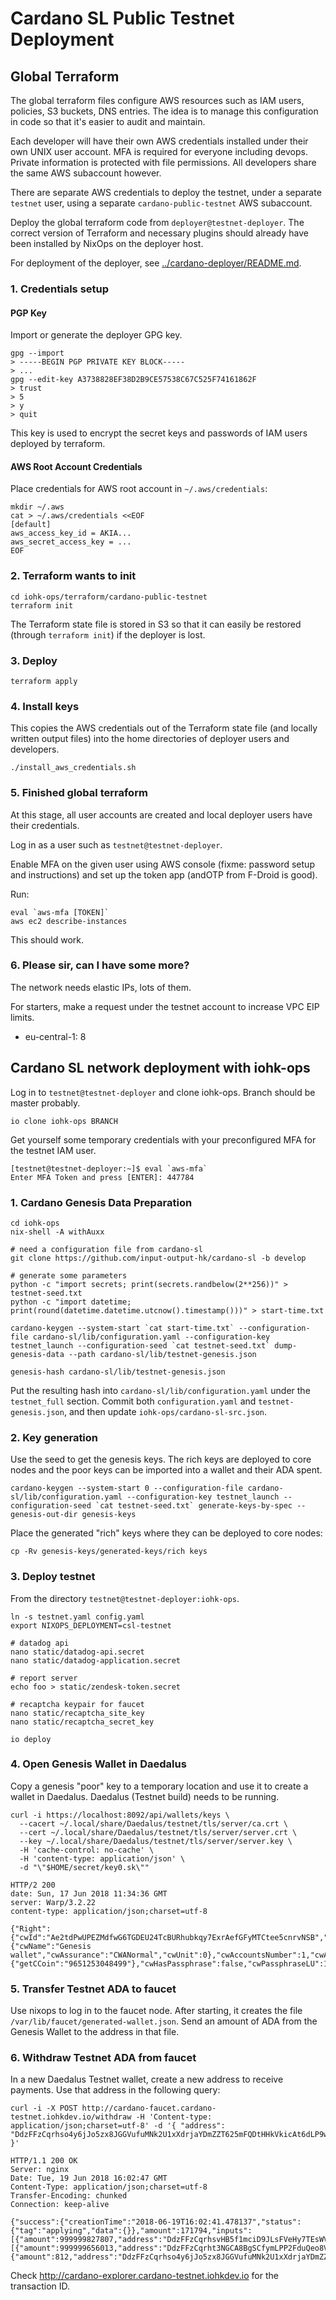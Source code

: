 # Cardano SL Public Testnet Deployment

## Global Terraform

The global terraform files configure AWS resources such as IAM users,
policies, S3 buckets, DNS entries. The idea is to manage this
configuration in code so that it's easier to audit and maintain.

Each developer will have their own AWS credentials installed under
their own UNIX user account. MFA is required for everyone including
devops. Private information is protected with file permissions. All
developers share the same AWS subaccount however.

There are separate AWS credentials to deploy the testnet, under a
separate `testnet` user, using a separate `cardano-public-testnet` AWS
subaccount.

Deploy the global terraform code from `deployer@testnet-deployer`. The
correct version of Terraform and necessary plugins should already have
been installed by NixOps on the deployer host.

For deployment of the deployer, see
[../cardano-deployer/README.md](../cardano-deployer/README.md).

### 1. Credentials setup

#### PGP Key

Import or generate the deployer GPG key.

    gpg --import
    > -----BEGIN PGP PRIVATE KEY BLOCK-----
    > ...
    gpg --edit-key A3738828EF38D2B9CE57538C67C525F74161862F
    > trust
    > 5
    > y
    > quit

This key is used to encrypt the secret keys and passwords of IAM users
deployed by terraform.

#### AWS Root Account Credentials

Place credentials for AWS root account in `~/.aws/credentials`:

    mkdir ~/.aws
    cat > ~/.aws/credentials <<EOF
    [default]
    aws_access_key_id = AKIA...
    aws_secret_access_key = ...
    EOF

### 2. Terraform wants to init

    cd iohk-ops/terraform/cardano-public-testnet
    terraform init

The Terraform state file is stored in S3 so that it can easily be
restored (through `terraform init`) if the deployer is lost.

### 3. Deploy

    terraform apply

### 4. Install keys

This copies the AWS credentials out of the Terraform state file (and
locally written output files) into the home directories of deployer
users and developers.

    ./install_aws_credentials.sh

### 5. Finished global terraform

At this stage, all user accounts are created and local deployer users
have their credentials.

Log in as a user such as `testnet@testnet-deployer`.

Enable MFA on the given user using AWS console (fixme: password setup
and instructions) and set up the token app (andOTP from F-Droid is
good).

Run:

    eval `aws-mfa [TOKEN]`
    aws ec2 describe-instances

This should work.

### 6. Please sir, can I have some more?

The network needs elastic IPs, lots of them.

For starters, make a request under the testnet account to increase VPC
EIP limits.

 * eu-central-1: 8



## Cardano SL network deployment with iohk-ops

Log in to `testnet@testnet-deployer` and clone iohk-ops. Branch should
be master probably.

    io clone iohk-ops BRANCH

Get yourself some temporary credentials with your preconfigured MFA
for the testnet IAM user.

    [testnet@testnet-deployer:~]$ eval `aws-mfa`
    Enter MFA Token and press [ENTER]: 447784


### 1. Cardano Genesis Data Preparation

    cd iohk-ops
    nix-shell -A withAuxx

    # need a configuration file from cardano-sl
    git clone https://github.com/input-output-hk/cardano-sl -b develop

    # generate some parameters
    python -c "import secrets; print(secrets.randbelow(2**256))" > testnet-seed.txt
    python -c "import datetime; print(round(datetime.datetime.utcnow().timestamp()))" > start-time.txt

    cardano-keygen --system-start `cat start-time.txt` --configuration-file cardano-sl/lib/configuration.yaml --configuration-key testnet_launch --configuration-seed `cat testnet-seed.txt` dump-genesis-data --path cardano-sl/lib/testnet-genesis.json

    genesis-hash cardano-sl/lib/testnet-genesis.json


Put the resulting hash into `cardano-sl/lib/configuration.yaml` under
the `testnet_full` section. Commit both `configuration.yaml` and
`testnet-genesis.json`, and then update `iohk-ops/cardano-sl-src.json`.


### 2. Key generation

Use the seed to get the genesis keys. The rich keys are deployed to
core nodes and the poor keys can be imported into a wallet and their
ADA spent.

    cardano-keygen --system-start 0 --configuration-file cardano-sl/lib/configuration.yaml --configuration-key testnet_launch --configuration-seed `cat testnet-seed.txt` generate-keys-by-spec --genesis-out-dir genesis-keys

Place the generated "rich" keys where they can be deployed to core
nodes:

    cp -Rv genesis-keys/generated-keys/rich keys


### 3. Deploy testnet

From the directory `testnet@testnet-deployer:iohk-ops`.

    ln -s testnet.yaml config.yaml
    export NIXOPS_DEPLOYMENT=csl-testnet

    # datadog api
    nano static/datadog-api.secret
    nano static/datadog-application.secret

    # report server
    echo foo > static/zendesk-token.secret

    # recaptcha keypair for faucet
    nano static/recaptcha_site_key
    nano static/recaptcha_secret_key

    io deploy

### 4. Open Genesis Wallet in Daedalus

Copy a genesis "poor" key to a temporary location and use it to create
a wallet in Daedalus. Daedalus (Testnet build) needs to be running.

    curl -i https://localhost:8092/api/wallets/keys \
      --cacert ~/.local/share/Daedalus/testnet/tls/server/ca.crt \
      --cert ~/.local/share/Daedalus/testnet/tls/server/server.crt \
      --key ~/.local/share/Daedalus/testnet/tls/server/server.key \
      -H 'cache-control: no-cache' \
      -H 'content-type: application/json' \
      -d "\"$HOME/secret/key0.sk\""

    HTTP/2 200
    date: Sun, 17 Jun 2018 11:34:36 GMT
    server: Warp/3.2.22
    content-type: application/json;charset=utf-8

    {"Right":{"cwId":"Ae2tdPwUPEZMdfwG6TGDEU24TcBURhubkqy7ExrAefGFyMTCtee5cnrvNSB","cwMeta":{"cwName":"Genesis wallet","cwAssurance":"CWANormal","cwUnit":0},"cwAccountsNumber":1,"cwAmount":{"getCCoin":"9651253048499"},"cwHasPassphrase":false,"cwPassphraseLU":1.529235276571176605e9}}

### 5. Transfer Testnet ADA to faucet

Use nixops to log in to the faucet node. After starting, it creates
the file `/var/lib/faucet/generated-wallet.json`. Send an amount of
ADA from the Genesis Wallet to the address in that file.

### 6. Withdraw Testnet ADA from faucet

In a new Daedalus Testnet wallet, create a new address to receive
payments. Use that address in the following query:

    curl -i -X POST http://cardano-faucet.cardano-testnet.iohkdev.io/withdraw -H 'Content-type: application/json;charset=utf-8' -d '{ "address": "DdzFFzCqrhso4y6jJo5zx8JGGVufuMNk2U1xXdrjaYDmZZT625mFQDtHHkVkicAt6dLP9wVoehGhxZnJHCYt2NWcD4sHn4PUvcWfcYkt" }'

    HTTP/1.1 200 OK
    Server: nginx
    Date: Tue, 19 Jun 2018 16:02:47 GMT
    Content-Type: application/json;charset=utf-8
    Transfer-Encoding: chunked
    Connection: keep-alive

    {"success":{"creationTime":"2018-06-19T16:02:41.478137","status":{"tag":"applying","data":{}},"amount":171794,"inputs":[{"amount":999999827807,"address":"DdzFFzCqrhsvHB5f1mciD9JLsFVeHy7TEsWVLSSLPe33hFLcoJfu9a11rCmy12GCqttCJ3WWnhkREKG1sFKxsLaU2VPwV5uxQPWknmCE"}],"direction":"outgoing","outputs":[{"amount":999999656013,"address":"DdzFFzCqrht3NGCA8BgSCfymLPP2FduQeo8V6u9atYxcbH2FKbqJCzYd2WGjwtFi9h3JSE2DJyiE1zBtJ3Dsb2Be1wwkTxZwt9PLUfFv"},{"amount":812,"address":"DdzFFzCqrhso4y6jJo5zx8JGGVufuMNk2U1xXdrjaYDmZZT625mFQDtHHkVkicAt6dLP9wVoehGhxZnJHCYt2NWcD4sHn4PUvcWfcYkt"}],"confirmations":0,"id":"8e356033bfb5de3d3866cb68d9a93c3bb6fef97788bd4228ebae86f97d6f9d83","type":"foreign"}}

Check http://cardano-explorer.cardano-testnet.iohkdev.io for the transaction ID.
